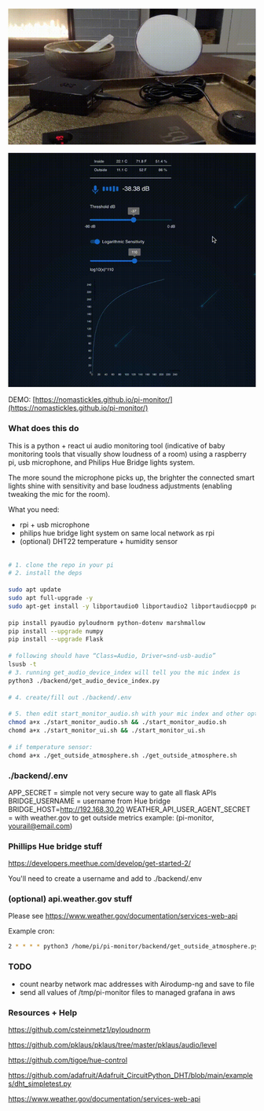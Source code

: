 ![](media/demo.gif)

![](media/demo-ui.gif)

DEMO: [https://nomastickles.github.io/pi-monitor/](https://nomastickles.github.io/pi-monitor/)

### What does this do

This is a python + react ui audio monitoring tool (indicative of baby monitoring tools that visually show loudness of a room) using a raspberry pi, usb microphone, and Philips Hue Bridge lights system.

The more sound the microphone picks up, the brighter the connected smart lights shine with sensitivity and base loudness adjustments (enabling tweaking the mic for the room).

What you need:

- rpi + usb microphone
- philips hue bridge light system on same local network as rpi
- (optional) DHT22 temperature + humidity sensor

```sh

# 1. clone the repo in your pi
# 2. install the deps

sudo apt update
sudo apt full-upgrade -y
sudo apt-get install -y libportaudio0 libportaudio2 libportaudiocpp0 portaudio19-dev libatlas-base-dev

pip install pyaudio pyloudnorm python-dotenv marshmallow
pip install --upgrade numpy
pip install --upgrade Flask

# following should have “Class=Audio, Driver=snd-usb-audio”
lsusb -t
# 3. running get_audio_device_index will tell you the mic index is
python3 ./backend/get_audio_device_index.py

# 4. create/fill out ./backend/.env

# 5. then edit start_monitor_audio.sh with your mic index and other options
chmod a+x ./start_monitor_audio.sh && ./start_monitor_audio.sh
chomd a+x ./start_monitor_ui.sh && ./start_monitor_ui.sh

# if temperature sensor:
chomd a+x ./get_outside_atmosphere.sh ./get_outside_atmosphere.sh
```

### ./backend/.env

APP_SECRET = simple not very secure way to gate all flask APIs
BRIDGE_USERNAME = username from Hue bridge
BRIDGE_HOST=http://192.168.30.20
WEATHER_API_USER_AGENT_SECRET = with weather.gov to get outside metrics
example: (pi-monitor, yourail@email.com)

### Phillips Hue bridge stuff

https://developers.meethue.com/develop/get-started-2/

You'll need to create a username and add to ./backend/.env

### (optional) api.weather.gov stuff

Please see https://www.weather.gov/documentation/services-web-api

Example cron:

```sh
2 * * * * python3 /home/pi/pi-monitor/backend/get_outside_atmosphere.py --weather-api-url https://api.weather.gov/gridpoints/SEW/130,68/forecast/hourly >> /tmp/pi-monitor-atmosphere-outside.log 2>&1

```

### TODO

- count nearby network mac addresses with Airodump-ng and save to file
- send all values of /tmp/pi-monitor files to managed grafana in aws

### Resources + Help

https://github.com/csteinmetz1/pyloudnorm

https://github.com/pklaus/pklaus/tree/master/pklaus/audio/level

https://github.com/tigoe/hue-control

https://github.com/adafruit/Adafruit_CircuitPython_DHT/blob/main/examples/dht_simpletest.py

https://www.weather.gov/documentation/services-web-api
